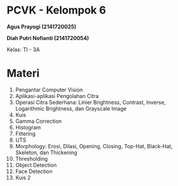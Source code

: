 # PCVK - Kelompok 6

**Agus Prayogi (2141720025)**

**Diah Putri Nofianti (2141720054)**

Kelas: TI - 3A

# Materi
1. Pengantar Computer Vision
2. Aplikasi-aplikasi Pengolahan Citra
3. Operasi Citra Sederhana: Linier Brightness, Contrast, Inverse, Logarithmic Brightness, dan Grayscale Image
4. Kuis
5. Gamma Correction
6. Histogram
7. Filtering
8. UTS
9. Morphology: Erosi, Dilasi, Opening, Closing, Top-Hat, Black-Hat, Skeleton, dan Thickening
10. Thresholding
11. Object Detection
12. Face Detection
13. Kuis 2
